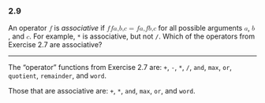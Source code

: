 ### 2.9
An operator <math><mi>f</mi></math> is _associative_ if 
<math><mi>f</mi><mfenced separators=""><mi>f</mi><mfenced separators=""><mi>a</mi><mi>,</mi><mi>b</mi></mfenced><mi>,</mi><mi>c</mi></mfenced><mo>=</mo><mi>f</mi><mfenced separators=""><mi>a</mi><mi>,</mi><mi>f</mi><mfenced separators=""><mi>b</mi><mi>,</mi><mi>c</mi></mfenced></mfenced>
</math> for all possible arguments <math><mi>a</mi></math>, <math><mi>b</mi></math>, and <math><mi>c</mi></math>. For example, `*` is associative, but not `/`. Which of the operators from Exercise 2.7 are associative?

***

The “operator” functions from Exercise 2.7 are: `+`, `-`, `*`, `/`, `and`, `max`, `or`, `quotient`, `remainder`, and `word`.

Those that are associative are: `+`, `*`, `and`, `max`, `or`, and `word`.

